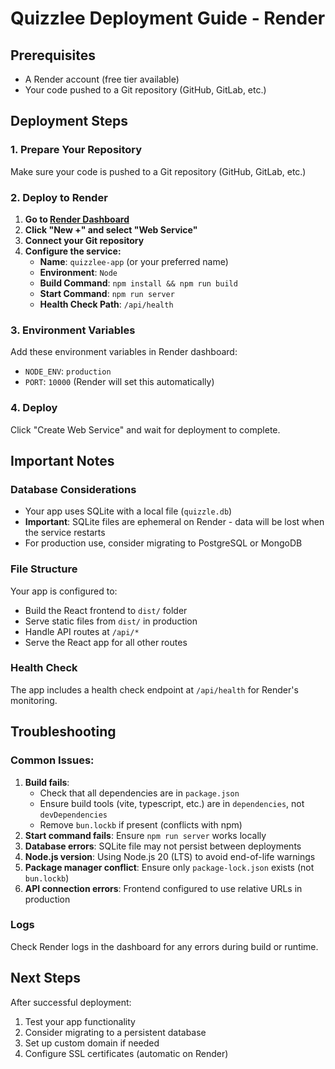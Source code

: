# Quizzlee Deployment Guide - Render

## Prerequisites
- A Render account (free tier available)
- Your code pushed to a Git repository (GitHub, GitLab, etc.)

## Deployment Steps

### 1. Prepare Your Repository
Make sure your code is pushed to a Git repository (GitHub, GitLab, etc.)

### 2. Deploy to Render

1. **Go to [Render Dashboard](https://dashboard.render.com/)**
2. **Click "New +" and select "Web Service"**
3. **Connect your Git repository**
4. **Configure the service:**
   - **Name**: `quizzlee-app` (or your preferred name)
   - **Environment**: `Node`
   - **Build Command**: `npm install && npm run build`
   - **Start Command**: `npm run server`
   - **Health Check Path**: `/api/health`

### 3. Environment Variables
Add these environment variables in Render dashboard:
- `NODE_ENV`: `production`
- `PORT`: `10000` (Render will set this automatically)

### 4. Deploy
Click "Create Web Service" and wait for deployment to complete.

## Important Notes

### Database Considerations
- Your app uses SQLite with a local file (`quizzle.db`)
- **Important**: SQLite files are ephemeral on Render - data will be lost when the service restarts
- For production use, consider migrating to PostgreSQL or MongoDB

### File Structure
Your app is configured to:
- Build the React frontend to `dist/` folder
- Serve static files from `dist/` in production
- Handle API routes at `/api/*`
- Serve the React app for all other routes

### Health Check
The app includes a health check endpoint at `/api/health` for Render's monitoring.

## Troubleshooting

### Common Issues:
1. **Build fails**: 
   - Check that all dependencies are in `package.json`
   - Ensure build tools (vite, typescript, etc.) are in `dependencies`, not `devDependencies`
   - Remove `bun.lockb` if present (conflicts with npm)
2. **Start command fails**: Ensure `npm run server` works locally
3. **Database errors**: SQLite file may not persist between deployments
4. **Node.js version**: Using Node.js 20 (LTS) to avoid end-of-life warnings
5. **Package manager conflict**: Ensure only `package-lock.json` exists (not `bun.lockb`)
6. **API connection errors**: Frontend configured to use relative URLs in production

### Logs
Check Render logs in the dashboard for any errors during build or runtime.

## Next Steps
After successful deployment:
1. Test your app functionality
2. Consider migrating to a persistent database
3. Set up custom domain if needed
4. Configure SSL certificates (automatic on Render) 